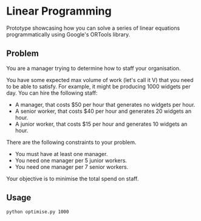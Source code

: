 # Linear Programming

Prototype showcasing how you can solve a series of linear equations 
programmatically using Google's ORTools library.

## Problem 
You are a manager trying to determine how to staff your organisation.

You have some expected max volume of work (let's call it V) that you need to be
able to satisfy. For example, it might be producing 1000 widgets per day. You
can hire the following staff:

- A manager, that costs $50 per hour that generates no widgets per hour.
- A senior worker, that costs $40 per hour and generates 20 widgets an hour.
- A junior worker, that costs $15 per hour and generates 10 widgets an hour.

There are the following constraints to your problem.

- You must have at least one manager.
- You need one manager per 5 junior workers.
- You need one manager per 7 senior workers.

Your objective is to minimise the total spend on staff.

## Usage

```bash
python optimise.py 1000
```